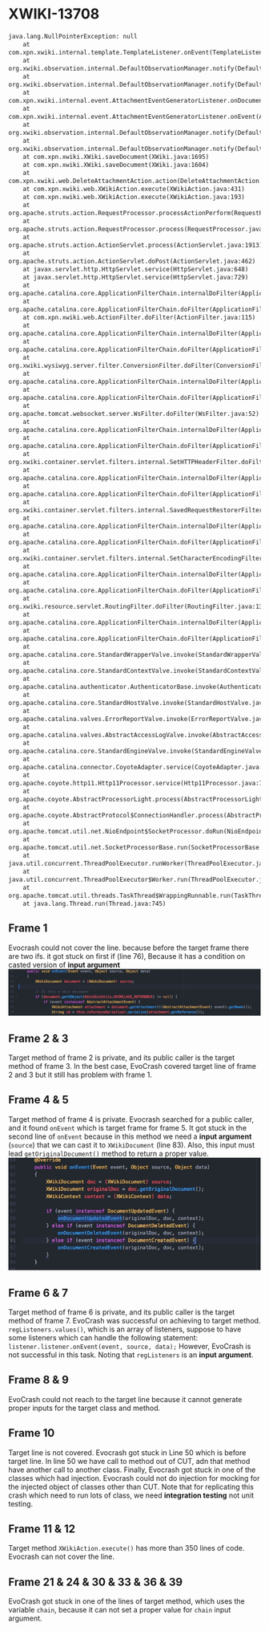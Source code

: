 # XWIKI-13708
```
java.lang.NullPointerException: null
	at com.xpn.xwiki.internal.template.TemplateListener.onEvent(TemplateListener.java:79)
	at org.xwiki.observation.internal.DefaultObservationManager.notify(DefaultObservationManager.java:307)
	at org.xwiki.observation.internal.DefaultObservationManager.notify(DefaultObservationManager.java:269)
	at com.xpn.xwiki.internal.event.AttachmentEventGeneratorListener.onDocumentUpdatedEvent(AttachmentEventGeneratorListener.java:143)
	at com.xpn.xwiki.internal.event.AttachmentEventGeneratorListener.onEvent(AttachmentEventGeneratorListener.java:88)
	at org.xwiki.observation.internal.DefaultObservationManager.notify(DefaultObservationManager.java:304)
	at org.xwiki.observation.internal.DefaultObservationManager.notify(DefaultObservationManager.java:269)
	at com.xpn.xwiki.XWiki.saveDocument(XWiki.java:1695)
	at com.xpn.xwiki.XWiki.saveDocument(XWiki.java:1604)
	at com.xpn.xwiki.web.DeleteAttachmentAction.action(DeleteAttachmentAction.java:131)
	at com.xpn.xwiki.web.XWikiAction.execute(XWikiAction.java:431)
	at com.xpn.xwiki.web.XWikiAction.execute(XWikiAction.java:193)
	at org.apache.struts.action.RequestProcessor.processActionPerform(RequestProcessor.java:425)
	at org.apache.struts.action.RequestProcessor.process(RequestProcessor.java:228)
	at org.apache.struts.action.ActionServlet.process(ActionServlet.java:1913)
	at org.apache.struts.action.ActionServlet.doPost(ActionServlet.java:462)
	at javax.servlet.http.HttpServlet.service(HttpServlet.java:648)
	at javax.servlet.http.HttpServlet.service(HttpServlet.java:729)
	at org.apache.catalina.core.ApplicationFilterChain.internalDoFilter(ApplicationFilterChain.java:230)
	at org.apache.catalina.core.ApplicationFilterChain.doFilter(ApplicationFilterChain.java:165)
	at com.xpn.xwiki.web.ActionFilter.doFilter(ActionFilter.java:115)
	at org.apache.catalina.core.ApplicationFilterChain.internalDoFilter(ApplicationFilterChain.java:192)
	at org.apache.catalina.core.ApplicationFilterChain.doFilter(ApplicationFilterChain.java:165)
	at org.xwiki.wysiwyg.server.filter.ConversionFilter.doFilter(ConversionFilter.java:127)
	at org.apache.catalina.core.ApplicationFilterChain.internalDoFilter(ApplicationFilterChain.java:192)
	at org.apache.catalina.core.ApplicationFilterChain.doFilter(ApplicationFilterChain.java:165)
	at org.apache.tomcat.websocket.server.WsFilter.doFilter(WsFilter.java:52)
	at org.apache.catalina.core.ApplicationFilterChain.internalDoFilter(ApplicationFilterChain.java:192)
	at org.apache.catalina.core.ApplicationFilterChain.doFilter(ApplicationFilterChain.java:165)
	at org.xwiki.container.servlet.filters.internal.SetHTTPHeaderFilter.doFilter(SetHTTPHeaderFilter.java:63)
	at org.apache.catalina.core.ApplicationFilterChain.internalDoFilter(ApplicationFilterChain.java:192)
	at org.apache.catalina.core.ApplicationFilterChain.doFilter(ApplicationFilterChain.java:165)
	at org.xwiki.container.servlet.filters.internal.SavedRequestRestorerFilter.doFilter(SavedRequestRestorerFilter.java:208)
	at org.apache.catalina.core.ApplicationFilterChain.internalDoFilter(ApplicationFilterChain.java:192)
	at org.apache.catalina.core.ApplicationFilterChain.doFilter(ApplicationFilterChain.java:165)
	at org.xwiki.container.servlet.filters.internal.SetCharacterEncodingFilter.doFilter(SetCharacterEncodingFilter.java:111)
	at org.apache.catalina.core.ApplicationFilterChain.internalDoFilter(ApplicationFilterChain.java:192)
	at org.apache.catalina.core.ApplicationFilterChain.doFilter(ApplicationFilterChain.java:165)
	at org.xwiki.resource.servlet.RoutingFilter.doFilter(RoutingFilter.java:137)
	at org.apache.catalina.core.ApplicationFilterChain.internalDoFilter(ApplicationFilterChain.java:192)
	at org.apache.catalina.core.ApplicationFilterChain.doFilter(ApplicationFilterChain.java:165)
	at org.apache.catalina.core.StandardWrapperValve.invoke(StandardWrapperValve.java:198)
	at org.apache.catalina.core.StandardContextValve.invoke(StandardContextValve.java:108)
	at org.apache.catalina.authenticator.AuthenticatorBase.invoke(AuthenticatorBase.java:472)
	at org.apache.catalina.core.StandardHostValve.invoke(StandardHostValve.java:140)
	at org.apache.catalina.valves.ErrorReportValve.invoke(ErrorReportValve.java:79)
	at org.apache.catalina.valves.AbstractAccessLogValve.invoke(AbstractAccessLogValve.java:620)
	at org.apache.catalina.core.StandardEngineValve.invoke(StandardEngineValve.java:87)
	at org.apache.catalina.connector.CoyoteAdapter.service(CoyoteAdapter.java:349)
	at org.apache.coyote.http11.Http11Processor.service(Http11Processor.java:784)
	at org.apache.coyote.AbstractProcessorLight.process(AbstractProcessorLight.java:66)
	at org.apache.coyote.AbstractProtocol$ConnectionHandler.process(AbstractProtocol.java:802)
	at org.apache.tomcat.util.net.NioEndpoint$SocketProcessor.doRun(NioEndpoint.java:1410)
	at org.apache.tomcat.util.net.SocketProcessorBase.run(SocketProcessorBase.java:49)
	at java.util.concurrent.ThreadPoolExecutor.runWorker(ThreadPoolExecutor.java:1142)
	at java.util.concurrent.ThreadPoolExecutor$Worker.run(ThreadPoolExecutor.java:617)
	at org.apache.tomcat.util.threads.TaskThread$WrappingRunnable.run(TaskThread.java:61)
	at java.lang.Thread.run(Thread.java:745)
```

## Frame 1
Evocrash could not cover the line. because before the target frame there are two ifs. it got stuck on first if (line 76), Because it has a condition on casted version of **input argument**
![Alt text](screenshots/4.jpg?raw=true "XWIKI-12482")

## Frame 2 & 3
Target method of frame 2 is private, and its public caller is the target method of frame 3.
In the best case, EvoCrash covered target line of  frame 2 and 3
but it still has problem with frame 1.



## Frame 4 & 5
Target method of frame 4 is private.
Evocrash searched for a public caller, and it found `onEvent` which is target frame for frame 5. It got stuck in the second line of `onEvent` because in this method we need a **input argument**  (`source`) that we can cast it to `XWikiDocument` (line 83). Also, this input must lead `getOriginalDocument()` method to return a proper value.
![Alt text](screenshots/6.jpg?raw=true "XWIKI-12482")

## Frame 6 & 7
Target method of frame 6 is private, and its public caller is the target method of frame 7.
EvoCrash was successful on achieving to target method. `regListeners.values()`, which is an array of listeners, suppose to have some listeners which can handle the following statement:
 `listener.listener.onEvent(event, source, data);`
 However, EvoCrash is not successful in this task.
Noting that `regListeners` is an **input argument**.


## Frame 8 & 9
EvoCrash could not reach to the target line because it cannot generate proper inputs for the target class and method.

## Frame 10
Target line is not covered.
Evocrash got stuck in Line 50 which is before target line.
In line 50 we have call to method out of CUT, adn that method have another call to another class. Finally, Evocrash got stuck in one of the classes which had injection.
Evocrash could not do injection for mocking for the injected object of classes other than CUT.
Note that for replicating this crash which need to run lots of class, we need **integration testing** not unit testing.

## Frame 11 & 12
Target method `XWikiAction.execute()`  has more than 350 lines of code. Evocrash can not cover the line.

## Frame 21 & 24 & 30 & 33 & 36 & 39
EvoCrash got stuck in one of the lines of target method, which uses the variable `chain`, because it can not set a proper value for `chain` input argument.
